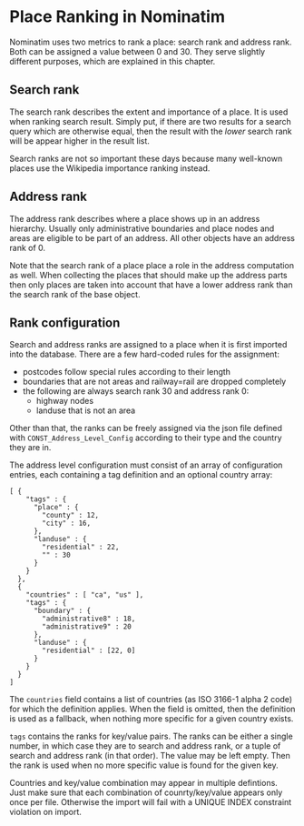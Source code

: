 # Place Ranking in Nominatim

Nominatim uses two metrics to rank a place: search rank and address rank.
Both can be assigned a value between 0 and 30. They serve slightly
different purposes, which are explained in this chapter.

## Search rank

The search rank describes the extent and importance of a place. It is used
when ranking search result. Simply put, if there are two results for a
search query which are otherwise equal, then the result with the _lower_
search rank will be appear higher in the result list.

Search ranks are not so important these days because many well-known
places use the Wikipedia importance ranking instead.

## Address rank

The address rank describes where a place shows up in an address hierarchy.
Usually only administrative boundaries and place nodes and areas are
eligible to be part of an address. All other objects have an address rank
of 0.

Note that the search rank of a place place a role in the address computation
as well. When collecting the places that should make up the address parts
then only places are taken into account that have a lower address rank than
the search rank of the base object.

## Rank configuration

Search and address ranks are assigned to a place when it is first imported
into the database. There are a few hard-coded rules for the assignment:

 * postcodes follow special rules according to their length
 * boundaries that are not areas and railway=rail are dropped completely
 * the following are always search rank 30 and address rank 0:
    * highway nodes
    * landuse that is not an area

Other than that, the ranks can be freely assigned via the json file
defined with `CONST_Address_Level_Config` according to their type and
the country they are in.

The address level configuration must consist of an array of configuration
entries, each containing a tag definition and an optional country array:

```
[ {
    "tags" : {
      "place" : {
        "county" : 12,
        "city" : 16,
      },
      "landuse" : {
        "residential" : 22,
        "" : 30
      }
    }
  },
  {
    "countries" : [ "ca", "us" ],
    "tags" : {
      "boundary" : {
        "administrative8" : 18,
        "administrative9" : 20
      },
      "landuse" : {
        "residential" : [22, 0]
      }
    }
  }
]
```

The `countries` field contains a list of countries (as ISO 3166-1 alpha 2 code)
for which the definition applies. When the field is omitted, then the
definition is used as a fallback, when nothing more specific for a given
country exists.

`tags` contains the ranks for key/value pairs. The ranks can be either a
single number, in which case they are to search and address rank, or a tuple
of search and address rank (in that order). The value may be left empty.
Then the rank is used when no more specific value is found for the given
key.

Countries and key/value combination may appear in multiple defintions. Just
make sure that each combination of counrty/key/value appears only once per
file. Otherwise the import will fail with a UNIQUE INDEX constraint violation
on import.
